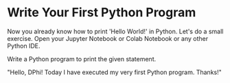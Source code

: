 # Write Your First Python Program

Now you already know how to print 'Hello World!' in Python. Let's do a small exercise. Open your Jupyter Notebook or Colab Notebook or any other Python IDE.

Write a Python program to print the given statement.

"Hello, DPhi! Today I have executed my very first Python program. Thanks!"

